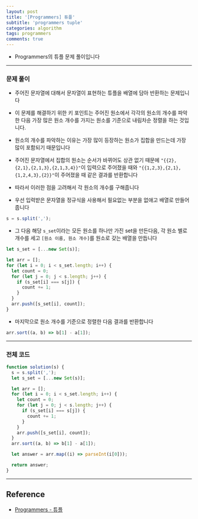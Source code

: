 ```yaml
---
layout: post
title: '[Programmers] 튜플'
subtitle: 'programmers tuple'
categories: algorithm
tags: programmers
comments: true
---
```


- Programmers의 튜플 문제 풀이입니다

---

### 문제 풀이

- 주어진 문자열에 대해서 문자열이 표현하는 튜플을 배열에 담아 반환하는 문제입니다

- 이 문제를 해결하기 위한 키 포인트는 주어진 원소에서 각각의 원소의 개수를 파악한 다음 가장 많은 원소 개수를 가지는 원소를 기준으로 내림차순 정렬을 하는 것입니다.

- 원소의 개수를 파악하는 이유는 가장 많이 등장하는 원소가 집합을 만드는데 가장 많이 포함되기 때문입니다

- 주어진 문자열에서 집합의 원소는 순서가 바뀌어도 상관 없기 때문에 `"{{2},{2,1},{2,1,3},{2,1,3,4}}"`이 입력으로 주어졌을 때와 `"{{1,2,3},{2,1},{1,2,4,3},{2}}"`이 주어졌을 때 같은 결과를 반환합니다

- 따라서 이러한 점을 고려해서 각 원소의 개수를 구해줍니다

- 우선 입력받은 문자열을 정규식을 사용해서 필요없는 부분을 없애고 배열로 만들어줍니다

```javascript
s = s.split(',');
```

- 그 다음 해당 `s_set`이라는 모든 원소를 하나만 가진 set을 만든다음, 각 원소 별로 개수를 세고 `[원소 이름, 원소 개수]`를 원소로 갖는 배열을 만듭니다

```javascript
let s_set = [...new Set(s)];

let arr = [];
for (let i = 0; i < s_set.length; i++) {
  let count = 0;
  for (let j = 0; j < s.length; j++) {
    if (s_set[i] === s[j]) {
      count += 1;
    }
  }
  arr.push([s_set[i], count]);
}
```

- 마지막으로 원소 개수를 기준으로 정렬한 다음 결과를 반환합니다

```javascript
arr.sort((a, b) => b[1] - a[1]);
```

---

### 전체 코드

```javascript
function solution(s) {
  s = s.split(',');
  let s_set = [...new Set(s)];

  let arr = [];
  for (let i = 0; i < s_set.length; i++) {
    let count = 0;
    for (let j = 0; j < s.length; j++) {
      if (s_set[i] === s[j]) {
        count += 1;
      }
    }
    arr.push([s_set[i], count]);
  }
  arr.sort((a, b) => b[1] - a[1]);

  let answer = arr.map((i) => parseInt(i[0]));

  return answer;
}
```

---

## Reference

- [Programmers - 튜플](https://programmers.co.kr/learn/courses/30/lessons/64065)
